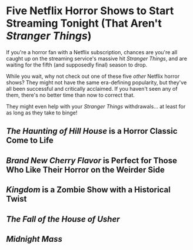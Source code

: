 # Five Netflix Horror Shows to Start Streaming Tonight (That Aren't *Stranger Things*)

If you're a horror fan with a Netflix subscription, chances are you're all caught up on the streaming service's massive hit *Stranger Things*, and are waiting for the fifth (and supposedly final) season to drop.

While you wait, why not check out one of these five *other* Netflix horror shows? They might not have the same era-defining popularity, but they've all been successful and critically acclaimed. If you haven't seen any of them, there's no better time than now to correct that. 

They might even help with your *Stranger Things* withdrawals... at least for as long as they take to binge!

## *The Haunting of Hill House* is a Horror Classic Come to Life

## *Brand New Cherry Flavor* is Perfect for Those Who Like Their Horror on the Weirder Side

## *Kingdom* is a Zombie Show with a Historical Twist

## *The Fall of the House of Usher*

## *Midnight Mass*




